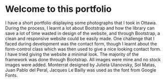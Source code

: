 # Welcome to this portfolio
I have a short portfolio displaying some photographs that I took in Ottawa. 
During the process, I learnt a lot about Bootstrap and how the library can save a lot of time wasted in design of the website, and through Bootstrap, a clean and responsive website could be easily made. One challenge that I faced during development was the contact form, though I learnt about the form-control class which was then used to give a nice looking contact form. I have tried giving the website a minimal look.
The majority of the framework was done through Bootstrap. All images were mine and no stock images were added. Monterrat designed by Julieta Ulanovsky, Sol Matas, Juan Pablo del Peral, Jacques Le Bailly was used as the font from Google Fonts.
